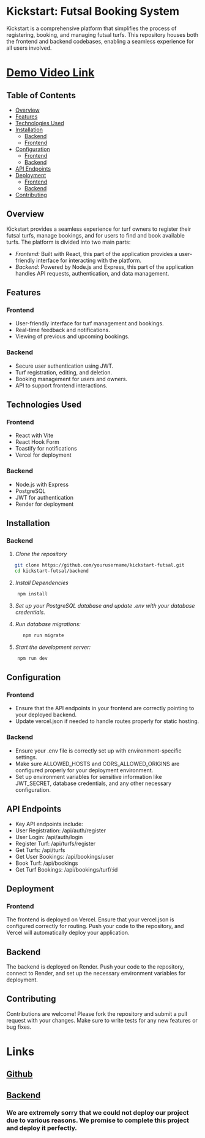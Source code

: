 # Kickstart: Futsal Booking System

Kickstart is a comprehensive platform that simplifies the process of registering, booking, and managing futsal turfs. This repository houses both the frontend and backend codebases, enabling a seamless experience for all users involved.

# [Demo Video Link](https://www.loom.com/share/69665b736adb440e8f14c98f7e088a7f?sid=3a23c583-a9f4-46df-ab72-fc82803bb8d6)

## Table of Contents

- [Overview](#overview)
- [Features](#features)
- [Technologies Used](#technologies-used)
- [Installation](#installation)
  - [Backend](#backend)
  - [Frontend](#frontend)
- [Configuration](#configuration)
  - [Frontend](#frontend-1)
  - [Backend](#backend-1)
- [API Endpoints](#api-endpoints)
- [Deployment](#deployment)
  - [Frontend](#frontend-2)
  - [Backend](#backend-2)
- [Contributing](#contributing)

## Overview

Kickstart provides a seamless experience for turf owners to register their futsal turfs, manage bookings, and for users to find and book available turfs. The platform is divided into two main parts:

- *Frontend:* Built with React, this part of the application provides a user-friendly interface for interacting with the platform.
- *Backend:* Powered by Node.js and Express, this part of the application handles API requests, authentication, and data management.

## Features

### Frontend
- User-friendly interface for turf management and bookings.
- Real-time feedback and notifications.
- Viewing of previous and upcoming bookings.

### Backend
- Secure user authentication using JWT.
- Turf registration, editing, and deletion.
- Booking management for users and owners.
- API to support frontend interactions.

## Technologies Used

### Frontend
- React with Vite
- React Hook Form
- Toastify for notifications
- Vercel for deployment

### Backend
- Node.js with Express
- PostgreSQL
- JWT for authentication
- Render for deployment


## Installation
### Backend

1. *Clone the repository*

```bash
   git clone https://github.com/yourusername/kickstart-futsal.git
   cd kickstart-futsal/backend
```

2. *Install Dependencies*
```bash
    npm install
```

3. *Set up your PostgreSQL database and update .env with your database credentials.*

4. *Run database migrations:*
```bash
      npm run migrate
```

5. *Start the development server:*
```bash
    npm run dev
```

## Configuration
  ### Frontend
  - Ensure that the API endpoints in your frontend are correctly pointing to your deployed backend.
  - Update vercel.json if needed to handle routes properly for static hosting.
  ### Backend
  - Ensure your .env file is correctly set up with environment-specific settings.
  - Make sure ALLOWED_HOSTS and CORS_ALLOWED_ORIGINS are configured properly for your deployment environment.
  - Set up environment variables for sensitive information like JWT_SECRET, database credentials, and any other necessary configuration.


## API Endpoints
  - Key API endpoints include:
  - User Registration: /api/auth/register
  - User Login: /api/auth/login
  - Register Turf: /api/turfs/register
  - Get Turfs: /api/turfs
  - Get User Bookings: /api/bookings/user
  - Book Turf: /api/bookings
  - Get Turf Bookings: /api/bookings/turf/:id

## Deployment
### Frontend
  The frontend is deployed on Vercel. Ensure that your vercel.json is configured correctly for routing. Push your code to the repository, and Vercel will automatically deploy your application.

## Backend
  The backend is deployed on Render. Push your code to the repository, connect to Render, and set up the necessary environment variables for deployment.

## Contributing
  Contributions are welcome! Please fork the repository and submit a pull request with your changes. Make sure to write tests for any new features or bug fixes.

# Links
## [Github](github.com/AmritKandel49/futsal-booking-system)
## [Backend](https://futsal-backend-tylv.onrender.com)

### We are extremely sorry that we could not deploy our project due to various reasons. We promise to complete this project and deploy it perfectly.